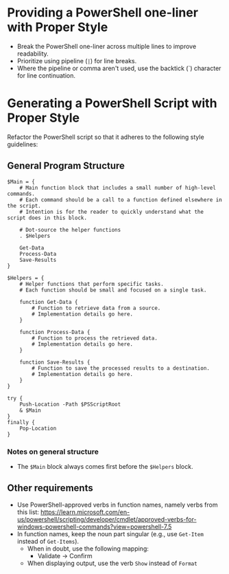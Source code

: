 # Providing a PowerShell one-liner with Proper Style

- Break the PowerShell one-liner across multiple lines to improve readability.
- Prioritize using pipeline (`|`) for line breaks.
- Where the pipeline or comma aren't used, use the backtick (`) character for line continuation.


# Generating a PowerShell Script with Proper Style

Refactor the PowerShell script so that it adheres to the following style guidelines:

## General Program Structure

```pwsh
$Main = {
	# Main function block that includes a small number of high-level commands.
	# Each command should be a call to a function defined elsewhere in the script.
	# Intention is for the reader to quickly understand what the script does in this block.

	# Dot-source the helper functions
	. $Helpers

	Get-Data
	Process-Data
	Save-Results
}

$Helpers = {
	# Helper functions that perform specific tasks.
	# Each function should be small and focused on a single task.

	function Get-Data {
		# Function to retrieve data from a source.
		# Implementation details go here.
	}

	function Process-Data {
		# Function to process the retrieved data.
		# Implementation details go here.
	}

	function Save-Results {
		# Function to save the processed results to a destination.
		# Implementation details go here.
	}
}

try {
	Push-Location -Path $PSScriptRoot
	& $Main
}
finally {
	Pop-Location
}
```

### Notes on general structure

* The `$Main` block always comes first before the `$Helpers` block.

## Other requirements

* Use PowerShell-approved verbs in function names, namely verbs from this list: https://learn.microsoft.com/en-us/powershell/scripting/developer/cmdlet/approved-verbs-for-windows-powershell-commands?view=powershell-7.5
* In function names, keep the noun part singular (e.g., use `Get-Item` instead of `Get-Items`).
	* When in doubt, use the following mapping:
		* Validate -> Confirm
	* When displaying output, use the verb `Show` instead of `Format`
